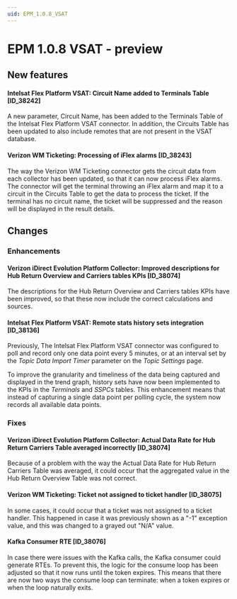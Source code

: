 ```yaml
---
uid: EPM_1.0.8_VSAT
---
```


# EPM 1.0.8 VSAT - preview

## New features

#### Intelsat Flex Platform VSAT: Circuit Name added to Terminals Table [ID_38242]

A new parameter, Circuit Name, has been added to the Terminals Table of the Intelsat Flex Platform VSAT connector. In addition, the Circuits Table has been updated to also include remotes that are not present in the VSAT database.

#### Verizon WM Ticketing: Processing of iFlex alarms [ID_38243]

The way the Verizon WM Ticketing connector gets the circuit data from each collector has been updated, so that it can now process iFlex alarms. The connector will get the terminal throwing an iFlex alarm and map it to a circuit in the Circuits Table to get the data to process the ticket. If the terminal has no circuit name, the ticket will be suppressed and the reason will be displayed in the result details.

## Changes

### Enhancements

#### Verizon iDirect Evolution Platform Collector: Improved descriptions for Hub Return Overview and Carriers tables KPIs [ID_38074]

The descriptions for the Hub Return Overview and Carriers tables KPIs have been improved, so that these now include the correct calculations and sources.

#### Intelsat Flex Platform VSAT: Remote stats history sets integration [ID_38136]

Previously, The Intelsat Flex Platform VSAT connector was configured to poll and record only one data point every 5 minutes, or at an interval set by the *Topic Data Import Timer* parameter on the *Topic Settings* page.

To improve the granularity and timeliness of the data being captured and displayed in the trend graph, history sets have now been implemented to the KPIs in the *Terminals* and *SSPCs* tables. This enhancement means that instead of capturing a single data point per polling cycle, the system now records all available data points.

### Fixes

#### Verizon iDirect Evolution Platform Collector: Actual Data Rate for Hub Return Carriers Table averaged incorrectly [ID_38074]

Because of a problem with the way the Actual Data Rate for Hub Return Carriers Table was averaged, it could occur that the aggregated value in the Hub Return Overview Table was not correct.

#### Verizon WM Ticketing: Ticket not assigned to ticket handler [ID_38075]

In some cases, it could occur that a ticket was not assigned to a ticket handler. This happened in case it was previously shown as a "-1" exception value, and this was changed to a grayed out "N/A" value.

#### Kafka Consumer RTE [ID_38076]

In case there were issues with the Kafka calls, the Kafka consumer could generate RTEs. To prevent this, the logic for the consume loop has been adjusted so that it now runs until the token expires. This means that there are now two ways the consume loop can terminate: when a token expires or when the loop naturally exits.
